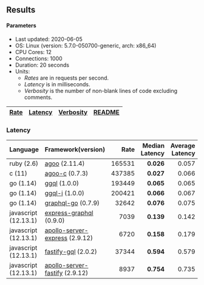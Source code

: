 ## Results

<!-- Result from here -->

#### Parameters
- Last updated: 2020-06-05
- OS: Linux (version: 5.7.0-050700-generic, arch: x86_64)
- CPU Cores: 12
- Connections: 1000
- Duration: 20 seconds
- Units:
  - _Rates_ are in requests per second.
  - _Latency_ is in milliseconds.
  - _Verbosity_ is the number of non-blank lines of code excluding comments.

| [Rate](rates.md) | [Latency](latency.md) | [Verbosity](verbosity.md) | [README](README.md) |
| ---------------- | --------------------- | ------------------------- | ------------------- |

### Latency
| Language | Framework(version) | Rate | Median Latency | Average Latency | 90th % | 99th % | Std Dev | Verbosity |
| -------- | ------------------ | ----:| ------------:| ---------------:| ------:| ------:| -------:| ---------:|
| ruby (2.6) | [agoo](github.com/ohler55/agoo) (2.11.4) | 165531 | **0.026** | 0.057 | 0.160 | 0.285 | 0.07 | 105 |
| c (11) | [agoo-c](github.com/ohler55/agoo-c) (0.7.3) | 437385 | **0.027** | 0.066 | 0.174 | 0.184 | 0.09 | 320 |
| go (1.14) | [ggql](https://gitlab.com/uhn/ggql) (1.0.0) | 193449 | **0.065** | 0.065 | 0.070 | 0.085 | 0.01 | 176 |
| go (1.14) | [ggql-i](https://gitlab.com/uhn/ggql) (1.0.0) | 200421 | **0.066** | 0.067 | 0.071 | 0.078 | 0.01 | 253 |
| go (1.14) | [graphql-go](https://github.com/graphql-go/graphql) (0.7.9) | 32642 | **0.076** | 0.075 | 0.086 | 0.124 | 0.03 | 378 |
| javascript (12.13.1) | [express-graphql](https://github.com/graphql/express-graphql) (0.9.0) | 7039 | **0.139** | 0.142 | 0.160 | 0.192 | 0.04 | 78 |
| javascript (12.13.1) | [apollo-server-express](https://github.com/apollographql/apollo-server/tree/master/packages/apollo-server-express) (2.9.12) | 6720 | **0.158** | 0.179 | 0.186 | 0.508 | 0.18 | 94 |
| javascript (12.13.1) | [fastify-gql](https://github.com/mcollina/fastify-gql) (2.0.2) | 37344 | **0.594** | 0.579 | 0.639 | 0.647 | 0.08 | 78 |
| javascript (12.13.1) | [apollo-server-fastify](https://github.com/apollographql/apollo-server/tree/master/packages/apollo-server-fastify) (2.9.12) | 8937 | **0.754** | 0.735 | 0.803 | 0.844 | 0.10 | 95 |
<!-- Result till here -->
